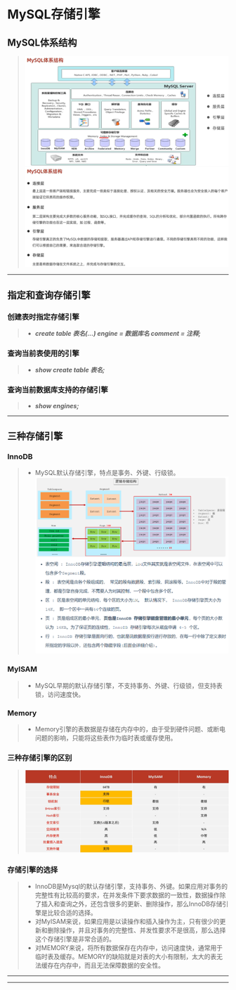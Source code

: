 # MySQL存储引擎

## MySQL体系结构

> ![image](image/MySQL体系结构1.png)
> ![image](image/MySQL体系结构2.png)

---

## 指定和查询存储引擎

### 创建表时指定存储引擎

> - ***create table 表名(...) engine = 数据库名 comment = 注释;***

### 查询当前表使用的引擎

> - ***show create table 表名;***

### 查询当前数据库支持的存储引擎

> - ***show engines;***

---

## 三种存储引擎

### InnoDB

> - MySQL默认存储引擎，特点是事务、外键、行级锁。
> ![image](image/InnoDB逻辑存储结构.png)

### MyISAM

> - MySQL早期的默认存储引擎，不支持事务、外键、行级锁，但支持表锁，访问速度快。

### Memory

> - Memory引擎的表数据是存储在内存中的，由于受到硬件问题、或断电问题的影响，只能将这些表作为临时表或缓存使用。

### 三种存储引擎的区别

> ![image](image/MySQL三种存储引擎.png)

### 存储引擎的选择

> - InnoDB是Mysql的默认存储引擎，支持事务、外键。如果应用对事务的完整性有比较高的要求，在并发条件下要求数据的一致性，数据操作除了插入和查询之外，还包含很多的更新、删除操作，那么InnoDB存储引擎是比较合适的选择。
> - 对MyISAM来说，如果应用是以读操作和插入操作为主，只有很少的更新和删除操作，并且对事务的完整性、并发性要求不是很高，那么选择这个存储引擎是非常合适的。
> - 对MEMORY来说，将所有数据保存在内存中，访问速度快，通常用于临时表及缓存。MEMORY的缺陷就是对表的大小有限制，太大的表无法缓存在内存中，而且无法保障数据的安全性。

---
---
